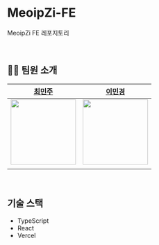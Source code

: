 # MeoipZi-FE
MeoipZi FE 레포지토리

<br>

## 👩‍💻 팀원 소개

|[최민주](https://github.com/hmuri)|[이민경](https://github.com/Minlee01)|
| :-: | :-: |
|  <img src="https://avatars.githubusercontent.com/hmuri" width="150"> | <img src="https://avatars.githubusercontent.com/Minlee01" width="150">|
| | |

<br>


## 기술 스택
- TypeScript
- React
- Vercel
